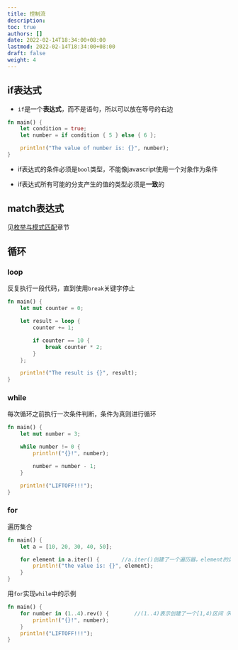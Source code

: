 ```yaml
---
title: 控制流
description:
toc: true
authors: []
date: 2022-02-14T18:34:00+08:00
lastmod: 2022-02-14T18:34:00+08:00
draft: false
weight: 4
---
```




## if表达式

+ `if`是一个**表达式**，而不是语句，所以可以放在等号的右边

```rust
fn main() {
    let condition = true;
    let number = if condition { 5 } else { 6 };

    println!("The value of number is: {}", number);
}
```

+ if表达式的条件必须是`bool`类型，不能像javascript使用一个对象作为条件

+ if表达式所有可能的分支产生的值的类型必须是**一致**的



## match表达式

见[枚举与模式匹配]()章节



## 循环

### loop

反复执行一段代码，直到使用`break`关键字停止

```rust
fn main() {
    let mut counter = 0;

    let result = loop {
        counter += 1;

        if counter == 10 {
            break counter * 2;
        }
    };

    println!("The result is {}", result);
}
```

### while

每次循环之前执行一次条件判断，条件为真则进行循环

```rust
fn main() {
    let mut number = 3;

    while number != 0 {
        println!("{}!", number);

        number = number - 1;
    }

    println!("LIFTOFF!!!");
}
```

### for

遍历集合

```rust
fn main() {
    let a = [10, 20, 30, 40, 50];

    for element in a.iter() {		//a.iter()创建了一个遍历器，element的类型为&i32,是数组元素的引用
        println!("the value is: {}", element);
    }
}
```

用`for`实现`while`中的示例

```rust
fn main() {
    for number in (1..4).rev() {		//(1..4)表示创建了一个[1,4)区间（Range）,rev()对区间进行反转
        println!("{}!", number);
    }
    println!("LIFTOFF!!!");
}
```

